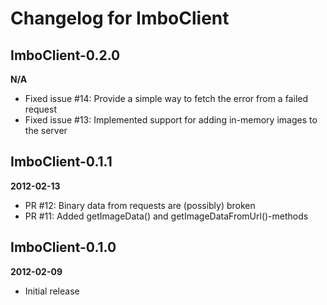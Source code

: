Changelog for ImboClient
=====================

ImboClient-0.2.0
-------------
__N/A__

* Fixed issue #14: Provide a simple way to fetch the error from a failed request
* Fixed issue #13: Implemented support for adding in-memory images to the server

ImboClient-0.1.1
-------------
__2012-02-13__

* PR #12: Binary data from requests are (possibly) broken
* PR #11: Added getImageData() and getImageDataFromUrl()-methods

ImboClient-0.1.0
-------------
__2012-02-09__

* Initial release
